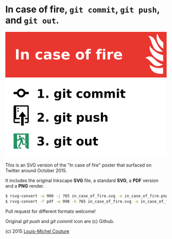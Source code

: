 # In case of fire, `git commit`, `git push`, and `git out`.

![In case of fire](/in_case_of_fire.png?raw=true)

This is an SVG version of the "In case of fire" poster that surfaced on Twitter around October 2015.

It includes the original Inkscape **SVG** file, a standard **SVG**, a **PDF** version and a **PNG** render.

```bash
$ rsvg-convert -w 990 -j 765 in_case_of_fire.svg -o in_case_of_fire.png
$ rsvg-convert -f pdf -w 990 -h 765 in_case_of_fire.svg -o in_case_of_fire.pdf
```

Pull request for different formats welcome!

Original _git push_ and _git commit_ icon are (c) Github.

(c) 2015 [Louis-Michel Couture](https://twitter.com/louim)
